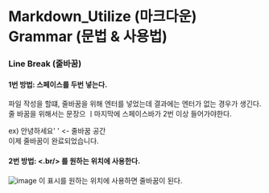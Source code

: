# Markdown_Utilize (마크다운) Grammar (문법 & 사용법)

### Line Break (줄바꿈)

#### 1번 방법: 스페이스를 두번 넣는다.
파일 작성을 할떄, 줄바꿈을 위해 엔터를 넣었는데 결과에는 엔터가 없는 경우가 생긴다.
줄 바꿈을 위해서는 문장으 ㅣ마지막에 스페이스바가 2번 이상 들어가야한다.  

ex) 안녕하세요'   ' <- 줄바꿈 공간  
    이제 줄바꿈이 완료되었습니다.  

#### 2번 방법: <.br/> 를 원하는 위치에 사용한다.
![image](https://github.com/Haroom02/Markdown_Utilize/assets/163201310/3e63fdd5-cd16-4048-8f20-5cf64f248710)
이 표시를 원하는 위치에 사용하면 줄바꿈이 된다.
